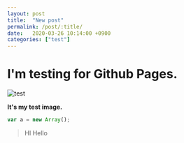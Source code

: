 ```yaml
---
layout: post
title:  "New post"
permalink: /post/:title/
date:   2020-03-26 10:14:00 +0900
categories: ["test"]
---
```


# I'm testing for Github Pages.

![test](https://imgur.com/OUMhGgx.png)

**It's my test image.**

```js
var a = new Array();
```

>HI Hello
